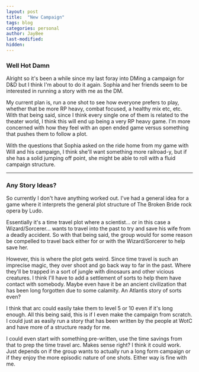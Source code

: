 ```yaml
---
layout: post
title:  "New Campaign"
tags: blog
categories: personal
author: JayBee
last-modified:
hidden:
---
```


### Well Hot Damn
Alright so it's been a while since my last foray into DMing a campaign for D&D but I think I'm about to do it again. Sophia and her friends seem to be interested in running a story with me as the DM.

My current plan is, run a one shot to see how everyone prefers to play, whether that be more RP heavy, combat focused, a healthy mix etc, etc. With that being said, since I think every single one of them is related to the theater world, I think this will end up being a very RP heavy game. I'm more concerned with how they feel with an open ended game versus something that pushes them to follow a plot. 

With the questions that Sophia asked on the ride home from my game with Will and his campaign, I think she'll want something more railroad-y, but if she has a solid jumping off point, she might be able to roll with a fluid campaign structure.

--------------------------------------------------------------------------------------------------------------------------------------------------------------------------------------

### Any Story Ideas?
So currently I don't have anything worked out. I've had a general idea for a game where it interprets the general plot structure of The Broken Bride rock opera by Ludo. 

Essentially it's a time travel plot where a scientist... or in this case a Wizard/Sorcerer... wants to travel into the past to try and save his wife from a deadly accident. So with that being said, the group would for some reason be compelled to travel back either for or with the Wizard/Sorcerer to help save her.

However, this is where the plot gets weird. Since time travel is such an imprecise magic, they over shoot and go back way to far in the past. Where they'll be trapped in a sort of jungle with dinosaurs and other vicious creatures. I think I'll have to add a settlement of sorts to help them have contact with somebody. Maybe even have it be an ancient civilization that has been long forgotten due to some calamity. An Atlantis story of sorts even?

I think that arc could easily take them to level 5 or 10 even if it's long enough. All this being said, this is if I even make the campaign from scratch. I could just as easily run a story that has been written by the people at WotC and have more of a structure ready for me.

I could even start with something pre-written, use the time savings from that to prep the time travel arc. Makes sense right? I think it could work. Just depends on if the group wants to actually run a long form campaign or if they enjoy the more episodic nature of one shots. Either way is fine with me.